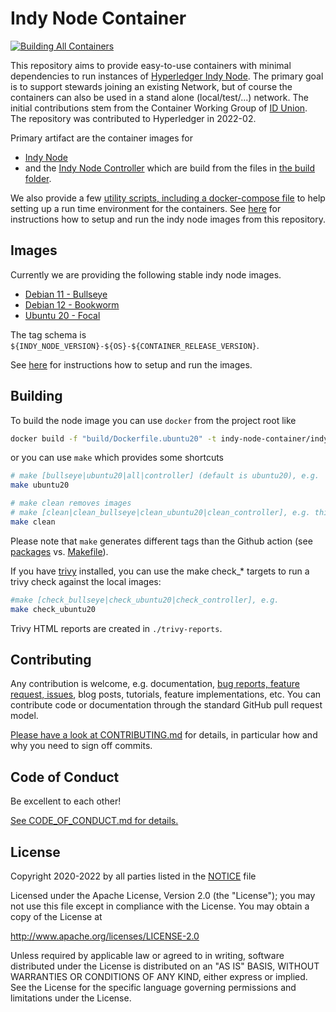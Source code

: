 # Indy Node Container

[![Building All Containers](https://github.com/hyperledger/indy-node-container/actions/workflows/build-all.yml/badge.svg)](https://github.com/hyperledger/indy-node-container/actions/workflows/build-all.yml)

This repository aims to provide easy-to-use containers with minimal dependencies to run instances of [Hyperledger Indy Node](https://github.com/hyperledger/indy-node). The primary goal is to support stewards joining an existing Network, but of course the containers can also be used in a stand alone (local/test/...) network. The initial contributions stem from the Container Working Group of [ID Union](https://github.com/IDunion). The repository was contributed to Hyperledger in 2022-02.

Primary artifact are the container images for

- [Indy Node](https://github.com/hyperledger/indy-node-container/pkgs/container/indy-node-container%2Findy_node)
- and the [Indy Node Controller](https://github.com/hyperledger/indy-node-container/pkgs/container/indy-node-container%2Findy_node_controller)
 which are build from the files in [the build folder](build/).

We also provide a few [utility scripts, including a docker-compose file](run/) to help setting up a run time environment for the containers.
See [here](run/) for instructions how to setup and run the indy node images from this repository.

## Images

Currently we are providing the following stable indy node images.

- [Debian 11 - Bullseye](https://github.com/hyperledger/indy-node-container/pkgs/container/indy-node-container%2Findy_node/320834582?tag=1.13.2-debian11-1.2)
- [Debian 12 - Bookworm](https://github.com/hyperledger/indy-node-container/pkgs/container/indy-node-container%2Findy_node/320834582?tag=1.13.2-debian12-1.2)
- [Ubuntu 20 - Focal](https://github.com/hyperledger/indy-node-container/pkgs/container/indy-node-container%2Findy_node/320834582?tag=1.13.2-ubuntu20-1.2)

The tag schema is `${INDY_NODE_VERSION}-${OS}-${CONTAINER_RELEASE_VERSION}`.

See [here](run/) for instructions how to setup and run the images.

## Building

To build the node image you can use `docker` from the project root like

```bash
docker build -f "build/Dockerfile.ubuntu20" -t indy-node-container/indy_node:ubuntu20 ./build
```

or you can use `make` which provides some shortcuts

```bash
# make [bullseye|ubuntu20|all|controller] (default is ubuntu20), e.g.
make ubuntu20

# make clean removes images
# make [clean|clean_bullseye|clean_ubuntu20|clean_controller], e.g. this removes all images
make clean
```

Please note that `make` generates different tags than the Github action (see [packages](https://github.com/hyperledger/indy-node-container/pkgs/container/indy-node-container%2Findy_node) vs. [Makefile](./Makefile)).

If you have [trivy](https://aquasecurity.github.io/trivy) installed, you can use the make check_* targets to run a trivy check against the local images:

```bash
#make [check_bullseye|check_ubuntu20|check_controller], e.g.
make check_ubuntu20
```

Trivy HTML reports are created in `./trivy-reports`.

## Contributing

Any contribution is welcome, e.g. documentation, [bug reports, feature request, issues](issues/), blog posts, tutorials, feature implementations, etc. You can contribute code or documentation through the standard GitHub pull request model.

[Please have a look at CONTRIBUTING.md](CONTRIBUTING.md) for details, in particular how and why you need to sign off commits.

## Code of Conduct

Be excellent to each other!

[See CODE_OF_CONDUCT.md for details.](CODE_OF_CONDUCT.md)

## License

Copyright 2020-2022 by all parties listed in the [NOTICE](NOTICE) file

Licensed under the Apache License, Version 2.0 (the "License");
you may not use this file except in compliance with the License.
You may obtain a copy of the License at

<http://www.apache.org/licenses/LICENSE-2.0>

Unless required by applicable law or agreed to in writing, software
distributed under the License is distributed on an "AS IS" BASIS,
WITHOUT WARRANTIES OR CONDITIONS OF ANY KIND, either express or implied.
See the License for the specific language governing permissions and
limitations under the License.
